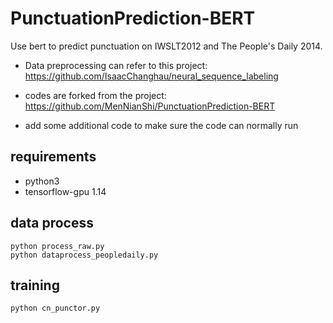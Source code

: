 # PunctuationPrediction-BERT
Use bert to predict punctuation on IWSLT2012 and The People's Daily 2014.

+ Data preprocessing can refer to this project: https://github.com/IsaacChanghau/neural_sequence_labeling

+ codes are forked from the project: https://github.com/MenNianShi/PunctuationPrediction-BERT

+ add some additional code to make sure the code can normally run

## requirements

- python3
- tensorflow-gpu 1.14


## data process
```
python process_raw.py
python dataprocess_peopledaily.py
```
## training
```
python cn_punctor.py
```
